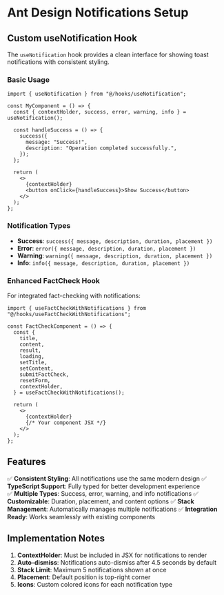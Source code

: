 # Ant Design Notifications Setup

## Custom useNotification Hook

The `useNotification` hook provides a clean interface for showing toast notifications with consistent styling.

### Basic Usage

```tsx
import { useNotification } from "@/hooks/useNotification";

const MyComponent = () => {
  const { contextHolder, success, error, warning, info } = useNotification();

  const handleSuccess = () => {
    success({
      message: "Success!",
      description: "Operation completed successfully.",
    });
  };

  return (
    <>
      {contextHolder}
      <button onClick={handleSuccess}>Show Success</button>
    </>
  );
};
```

### Notification Types

- **Success**: `success({ message, description, duration, placement })`
- **Error**: `error({ message, description, duration, placement })`
- **Warning**: `warning({ message, description, duration, placement })`
- **Info**: `info({ message, description, duration, placement })`

### Enhanced FactCheck Hook

For integrated fact-checking with notifications:

```tsx
import { useFactCheckWithNotifications } from "@/hooks/useFactCheckWithNotifications";

const FactCheckComponent = () => {
  const {
    title,
    content,
    result,
    loading,
    setTitle,
    setContent,
    submitFactCheck,
    resetForm,
    contextHolder,
  } = useFactCheckWithNotifications();

  return (
    <>
      {contextHolder}
      {/* Your component JSX */}
    </>
  );
};
```

## Features

✅ **Consistent Styling**: All notifications use the same modern design
✅ **TypeScript Support**: Fully typed for better development experience  
✅ **Multiple Types**: Success, error, warning, and info notifications
✅ **Customizable**: Duration, placement, and content options
✅ **Stack Management**: Automatically manages multiple notifications
✅ **Integration Ready**: Works seamlessly with existing components

## Implementation Notes

1. **ContextHolder**: Must be included in JSX for notifications to render
2. **Auto-dismiss**: Notifications auto-dismiss after 4.5 seconds by default
3. **Stack Limit**: Maximum 5 notifications shown at once
4. **Placement**: Default position is top-right corner
5. **Icons**: Custom colored icons for each notification type
